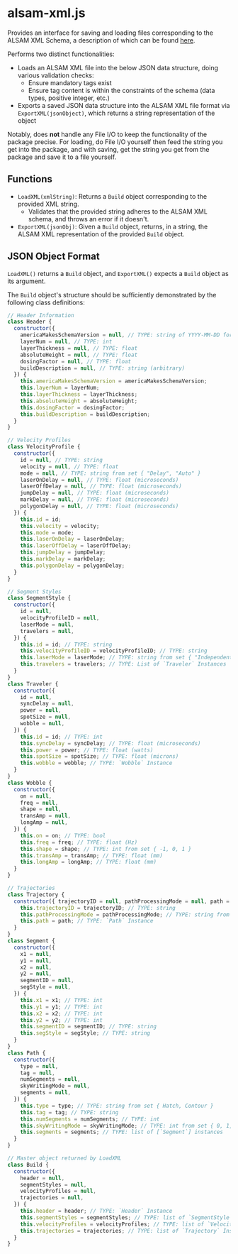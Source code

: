 # alsam-xml.js

Provides an interface for saving and loading files corresponding to the ALSAM XML Schema, a description of which can be found [here](https://github.com/osu-cdme/alsam-xml.js/blob/main/ALSAM%20XML%20Schema.pdf).

Performs two distinct functionalities:

- Loads an ALSAM XML file into the below JSON data structure, doing various validation checks:
  - Ensure mandatory tags exist
  - Ensure tag content is within the constraints of the schema (data types, positive integer, etc.)
- Exports a saved JSON data structure into the ALSAM XML file format via `ExportXML(jsonObject)`, which returns a string representation of the object

Notably, does **not** handle any File I/O to keep the functionality of the package precise. For loading, do File I/O yourself then feed the string you get into the package, and with saving, get the string you get from the package and save it to a file yourself.

## Functions

- `LoadXML(xmlString)`: Returns a `Build` object corresponding to the provided XML string.
  - Validates that the provided string adheres to the ALSAM XML schema, and throws an error if it doesn't.
- `ExportXML(jsonObj)`: Given a `Build` object, returns, in a string, the ALSAM XML representation of the provided `Build` object.

## JSON Object Format

`LoadXML()` returns a `Build` object, and `ExportXML()` expects a `Build` object as its argument.

The `Build` object's structure should be sufficiently demonstrated by the following class definitions:

```js
// Header Information
class Header {
  constructor({
    americaMakesSchemaVersion = null, // TYPE: string of YYYY-MM-DD format
    layerNum = null, // TYPE: int
    layerThickness = null, // TYPE: float
    absoluteHeight = null, // TYPE: float
    dosingFactor = null, // TYPE: float
    buildDescription = null, // TYPE: string (arbitrary)
  }) {
    this.americaMakesSchemaVersion = americaMakesSchemaVersion;
    this.layerNum = layerNum;
    this.layerThickness = layerThickness;
    this.absoluteHeight = absoluteHeight;
    this.dosingFactor = dosingFactor;
    this.buildDescription = buildDescription;
  }
}

// Velocity Profiles
class VelocityProfile {
  constructor({
    id = null, // TYPE: string
    velocity = null, // TYPE: float
    mode = null, // TYPE: string from set { "Delay", "Auto" }
    laserOnDelay = null, // TYPE: float (microseconds)
    laserOffDelay = null, // TYPE: float (microseconds)
    jumpDelay = null, // TYPE: float (microseconds)
    markDelay = null, // TYPE: float (microseconds)
    polygonDelay = null, // TYPE: float (microseconds)
  }) {
    this.id = id;
    this.velocity = velocity;
    this.mode = mode;
    this.laserOnDelay = laserOnDelay;
    this.laserOffDelay = laserOffDelay;
    this.jumpDelay = jumpDelay;
    this.markDelay = markDelay;
    this.polygonDelay = polygonDelay;
  }
}

// Segment Styles
class SegmentStyle {
  constructor({
    id = null,
    velocityProfileID = null,
    laserMode = null,
    travelers = null,
  }) {
    this.id = id; // TYPE: string
    this.velocityProfileID = velocityProfileID; // TYPE: string
    this.laserMode = laserMode; // TYPE: string from set { "Independent", "FollowMe" }
    this.travelers = travelers; // TYPE: List of `Traveler` Instances
  }
}
class Traveler {
  constructor({
    id = null,
    syncDelay = null,
    power = null,
    spotSize = null,
    wobble = null,
  }) {
    this.id = id; // TYPE: int
    this.syncDelay = syncDelay; // TYPE: float (microseconds)
    this.power = power; // TYPE: float (watts)
    this.spotSize = spotSize; // TYPE: float (microns)
    this.wobble = wobble; // TYPE: `Wobble` Instance
  }
}
class Wobble {
  constructor({
    on = null,
    freq = null,
    shape = null,
    transAmp = null,
    longAmp = null,
  }) {
    this.on = on; // TYPE: bool
    this.freq = freq; // TYPE: float (Hz)
    this.shape = shape; // TYPE: int from set { -1, 0, 1 }
    this.transAmp = transAmp; // TYPE: float (mm)
    this.longAmp = longAmp; // TYPE: float (mm)
  }
}

// Trajectories
class Trajectory {
  constructor({ trajectoryID = null, pathProcessingMode = null, path = null }) {
    this.trajectoryID = trajectoryID; // TYPE: string
    this.pathProcessingMode = pathProcessingMode; // TYPE: string from set { Sequential, Concurrent }
    this.path = path; // TYPE: `Path` Instance
  }
}
class Segment {
  constructor({
    x1 = null,
    y1 = null,
    x2 = null,
    y2 = null,
    segmentID = null,
    segStyle = null,
  }) {
    this.x1 = x1; // TYPE: int
    this.y1 = y1; // TYPE: int
    this.x2 = x2; // TYPE: int
    this.y2 = y2; // TYPE: int
    this.segmentID = segmentID; // TYPE: string
    this.segStyle = segStyle; // TYPE: string
  }
}
class Path {
  constructor({
    type = null,
    tag = null,
    numSegments = null,
    skyWritingMode = null,
    segments = null,
  }) {
    this.type = type; // TYPE: string from set { Hatch, Contour }
    this.tag = tag; // TYPE: string
    this.numSegments = numSegments; // TYPE: int
    this.skyWritingMode = skyWritingMode; // TYPE: int from set { 0, 1, 2, 3 }
    this.segments = segments; // TYPE: list of [`Segment`] instances
  }
}

// Master object returned by LoadXML
class Build {
  constructor({
    header = null,
    segmentStyles = null,
    velocityProfiles = null,
    trajectories = null,
  }) {
    this.header = header; // TYPE: `Header` Instance
    this.segmentStyles = segmentStyles; // TYPE: list of `SegmentStyle` Instances
    this.velocityProfiles = velocityProfiles; // TYPE: list of `VelocityProfile` Instances
    this.trajectories = trajectories; // TYPE: list of `Trajectory` Instances
  }
}
```
